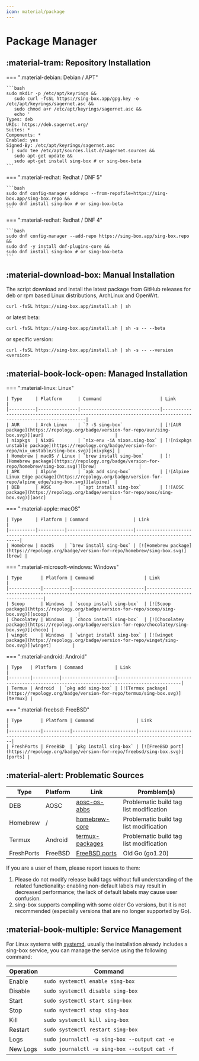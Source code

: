 ```yaml
---
icon: material/package
---
```


# Package Manager

## :material-tram: Repository Installation

=== ":material-debian: Debian / APT"

    ```bash
    sudo mkdir -p /etc/apt/keyrings &&
       sudo curl -fsSL https://sing-box.app/gpg.key -o /etc/apt/keyrings/sagernet.asc &&
       sudo chmod a+r /etc/apt/keyrings/sagernet.asc &&
       echo '
    Types: deb
    URIs: https://deb.sagernet.org/
    Suites: *
    Components: *
    Enabled: yes
    Signed-By: /etc/apt/keyrings/sagernet.asc
    ' | sudo tee /etc/apt/sources.list.d/sagernet.sources &&
       sudo apt-get update &&
       sudo apt-get install sing-box # or sing-box-beta
    ```

=== ":material-redhat: Redhat / DNF 5"

    ```bash
    sudo dnf config-manager addrepo --from-repofile=https://sing-box.app/sing-box.repo &&
    sudo dnf install sing-box # or sing-box-beta
    ```

=== ":material-redhat: Redhat / DNF 4"

    ```bash
    sudo dnf config-manager --add-repo https://sing-box.app/sing-box.repo &&
    sudo dnf -y install dnf-plugins-core &&
    sudo dnf install sing-box # or sing-box-beta
    ```

## :material-download-box: Manual Installation

The script download and install the latest package from GitHub releases
for deb or rpm based Linux distributions, ArchLinux and OpenWrt.

```shell
curl -fsSL https://sing-box.app/install.sh | sh
```

or latest beta:

```shell
curl -fsSL https://sing-box.app/install.sh | sh -s -- --beta
```

or specific version:

```shell
curl -fsSL https://sing-box.app/install.sh | sh -s -- --version <version>
```

## :material-book-lock-open: Managed Installation

=== ":material-linux: Linux"

    | Type     | Platform      | Command                      | Link                                                                                                          |
    |----------|---------------|------------------------------|---------------------------------------------------------------------------------------------------------------|
    | AUR      | Arch Linux    | `? -S sing-box`              | [![AUR package](https://repology.org/badge/version-for-repo/aur/sing-box.svg)][aur]                           |
    | nixpkgs  | NixOS         | `nix-env -iA nixos.sing-box` | [![nixpkgs unstable package](https://repology.org/badge/version-for-repo/nix_unstable/sing-box.svg)][nixpkgs] |
    | Homebrew | macOS / Linux | `brew install sing-box`      | [![Homebrew package](https://repology.org/badge/version-for-repo/homebrew/sing-box.svg)][brew]                |
    | APK      | Alpine        | `apk add sing-box`           | [![Alpine Linux Edge package](https://repology.org/badge/version-for-repo/alpine_edge/sing-box.svg)][alpine]  |
    | DEB      | AOSC          | `apt install sing-box`       | [![AOSC package](https://repology.org/badge/version-for-repo/aosc/sing-box.svg)][aosc]                        |

=== ":material-apple: macOS"

    | Type     | Platform | Command                 | Link                                                                                           |
    |----------|----------|-------------------------|------------------------------------------------------------------------------------------------|
    | Homebrew | macOS    | `brew install sing-box` | [![Homebrew package](https://repology.org/badge/version-for-repo/homebrew/sing-box.svg)][brew] |

=== ":material-microsoft-windows: Windows"

    | Type       | Platform | Command                   | Link                                                                                                |
    |------------|----------|---------------------------|-----------------------------------------------------------------------------------------------------|
    | Scoop      | Windows  | `scoop install sing-box`  | [![Scoop package](https://repology.org/badge/version-for-repo/scoop/sing-box.svg)][scoop]           |
    | Chocolatey | Windows  | `choco install sing-box`  | [![Chocolatey package](https://repology.org/badge/version-for-repo/chocolatey/sing-box.svg)][choco] |
    | winget     | Windows  | `winget install sing-box` | [![winget package](https://repology.org/badge/version-for-repo/winget/sing-box.svg)][winget]        |

=== ":material-android: Android"

    | Type   | Platform | Command            | Link                                                                                         |
    |--------|----------|--------------------|----------------------------------------------------------------------------------------------|
    | Termux | Android  | `pkg add sing-box` | [![Termux package](https://repology.org/badge/version-for-repo/termux/sing-box.svg)][termux] |

=== ":material-freebsd: FreeBSD"

    | Type       | Platform | Command                | Link                                                                                       |
    |------------|----------|------------------------|--------------------------------------------------------------------------------------------|
    | FreshPorts | FreeBSD  | `pkg install sing-box` | [![FreeBSD port](https://repology.org/badge/version-for-repo/freebsd/sing-box.svg)][ports] |

## :material-alert: Problematic Sources

| Type       | Platform | Link                                                                                      | Promblem(s)                             |
|------------|----------|-------------------------------------------------------------------------------------------|-----------------------------------------|
| DEB        | AOSC     | [aosc-os-abbs](https://github.com/AOSC-Dev/aosc-os-abbs/tree/stable/app-network/sing-box) | Problematic build tag list modification |
| Homebrew   | /        | [homebrew-core][brew]                                                                     | Problematic build tag list modification |
| Termux     | Android  | [termux-packages][termux]                                                                 | Problematic build tag list modification |
| FreshPorts | FreeBSD  | [FreeBSD ports][ports]                                                                    | Old Go  (go1.20)                        |

If you are a user of them, please report issues to them:

1. Please do not modify release build tags without full understanding of the related functionality: enabling non-default
   labels may result in decreased performance; the lack of default labels may cause user confusion.
2. sing-box supports compiling with some older Go versions, but it is not recommended (especially versions that are no
   longer supported by Go).

## :material-book-multiple: Service Management

For Linux systems with [systemd][systemd], usually the installation already includes a sing-box service,
you can manage the service using the following command:

| Operation | Command                                       |
|-----------|-----------------------------------------------|
| Enable    | `sudo systemctl enable sing-box`              |
| Disable   | `sudo systemctl disable sing-box`             |
| Start     | `sudo systemctl start sing-box`               |
| Stop      | `sudo systemctl stop sing-box`                |
| Kill      | `sudo systemctl kill sing-box`                |
| Restart   | `sudo systemctl restart sing-box`             |
| Logs      | `sudo journalctl -u sing-box --output cat -e` |
| New Logs  | `sudo journalctl -u sing-box --output cat -f` |

[alpine]: https://pkgs.alpinelinux.org/packages?name=sing-box

[aur]: https://aur.archlinux.org/packages/sing-box

[nixpkgs]: https://github.com/NixOS/nixpkgs/blob/nixos-unstable/pkgs/tools/networking/sing-box/default.nix

[brew]: https://formulae.brew.sh/formula/sing-box

[openwrt]: https://github.com/openwrt/packages/tree/master/net/sing-box

[immortalwrt]: https://github.com/immortalwrt/packages/tree/master/net/sing-box

[choco]: https://chocolatey.org/packages/sing-box

[scoop]: https://github.com/ScoopInstaller/Main/blob/master/bucket/sing-box.json

[winget]: https://github.com/microsoft/winget-pkgs/tree/master/manifests/s/SagerNet/sing-box

[termux]: https://github.com/termux/termux-packages/tree/master/packages/sing-box

[ports]: https://www.freshports.org/net/sing-box

[aosc]: https://packages.aosc.io/packages/sing-box

[systemd]: https://systemd.io/
